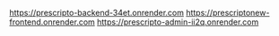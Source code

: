 https://prescripto-backend-34et.onrender.com
https://prescriptonew-frontend.onrender.com
https://prescripto-admin-ii2q.onrender.com
